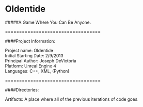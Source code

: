 # Oldentide

#####A Game Where You Can Be Anyone.

==================================

####Project Information:

Project name: Oldentide<br>
Initial Starting Date: 2/9/2013<br>
Principal Author: Joseph DeVictoria<br>
Platform: Unreal Engine 4<br>
Languages: C++, XML, (Python)<br>

==================================

####Directories:

Artifacts: A place where all of the previous iterations of code goes.<br>
